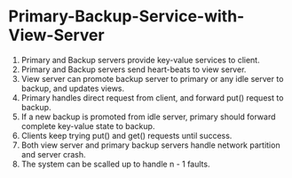 # Primary-Backup-Service-with-View-Server
1. Primary and Backup servers provide key-value services to client.
2. Primary and Backup servers send heart-beats to view server.
3. View server can promote backup server to primary or any idle server to backup, and updates views.
4. Primary handles direct request from client, and forward put() request to backup.
5. If a new backup is promoted from idle server, primary should forward complete key-value state to backup.
6. Clients keep trying put() and get() requests until success.
7. Both view server and primary backup servers handle network partition and server crash.
8. The system can be scalled up to handle n - 1 faults.
